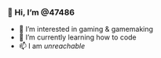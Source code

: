 ### 👋 Hi, I’m @47486
- 👀 I’m interested in gaming & gamemaking
- 🌱 I’m currently learning how to code
- 📫 I am *unreachable*
